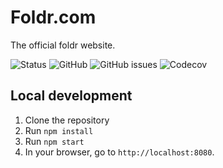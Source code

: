 # Foldr.com

The official foldr website.

![Status](https://travis-ci.org/CloudVessel/foldr.com.svg?branch=master)
![GitHub](	https://img.shields.io/github/license/CloudVessel/foldr.com.svg)
![GitHub issues](https://img.shields.io/github/issues-raw/CloudVessel/foldr.com.svg)
![Codecov](https://img.shields.io/codecov/c/github/CloudVessel/foldr.com.svg)

## Local development

1. Clone the repository
2. Run `npm install`
3. Run `npm start`
4. In your browser, go to `http://localhost:8080`.
